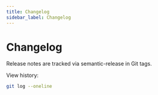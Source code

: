 ```yaml
---
title: Changelog
sidebar_label: Changelog
---
```


# Changelog

Release notes are tracked via semantic-release in Git tags.

View history:
```bash
git log --oneline
```
